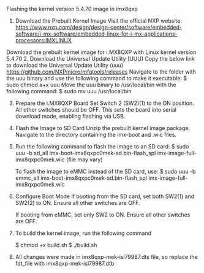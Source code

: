 Flashing the kernel version 5.4.70 image in imx8qxp

1. Download the Prebuilt Kernel Image
	Visit the official NXP website:
	https://www.nxp.com/design/design-center/software/embedded-software/i-mx-software/embedded-linux-for-i-mx-applications-processors:IMXLINUX


Download the prebuilt kernel image for i.MX8QXP with Linux kernel version 5.4.70
2. Download the Universal Update Utility (UUU)
	Copy the below link to download the Universal Update Utility (uuu) 
	https://github.com/NXPmicro/mfgtools/releases
	Navigate to the folder with the uuu binary and use the following command to make it executable:
		$ sudo chmod a+x uuu
	Move the uuu binary to /usr/local/bin with the following command:
		$ sudo mv uuu /usr/local/bin
		
3. Prepare the i.MX8QXP Board
	Set Switch 2 (SW2)(1) to the ON position. All other switches should be OFF.
	This sets the board into serial download mode, enabling flashing via USB.
	
4. Flash the Image to SD Card
	Unzip the prebuilt kernel image package.
	Navigate to the directory containing the imx-boot and .wic files.

5. Run the following command to flash the image to an SD card:
	$ sudo uuu -b sd_all imx-boot-imx8qxpc0mek-sd.bin-flash_spl imx-image-full-imx8qxpc0mek.wic (file may vary)

	To flash the image to eMMC instead of the SD card, use:
		$ sudo uuu -b emmc_all imx-boot-imx8qxpc0mek-sd.bin-flash_spl imx-image-full-imx8qxpc0mek.wic

6. Configure Boot Mode
	If booting from the SD card, set both SW2(1) and SW2(2) to ON. Ensure all other switches are OFF.

	If booting from eMMC, set only SW2 to ON. Ensure all other switches are OFF.

7. To build the kernel image, run the following command

	$ chmod +x build.sh
	$ ./build.sh
	

7. All changes were made in imx8qxp-mek-isl79987.dts file, so replace the fdt_file with imx8qxp-mek-isl79987.dtb
